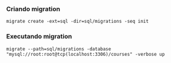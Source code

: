 ### Criando migration
`migrate create -ext=sql -dir=sql/migrations -seq init`

### Executando migration
`migrate --path=sql/migrations -database "mysql://root:root@tcp(localhost:3306)/courses" -verbose up`